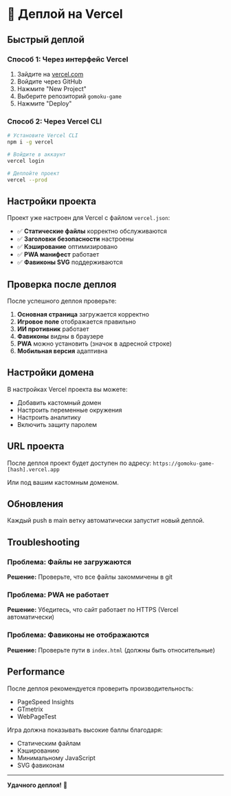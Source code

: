 # 🚀 Деплой на Vercel

## Быстрый деплой

### Способ 1: Через интерфейс Vercel

1. Зайдите на [vercel.com](https://vercel.com)
2. Войдите через GitHub
3. Нажмите "New Project"
4. Выберите репозиторий `gomoku-game`
5. Нажмите "Deploy"

### Способ 2: Через Vercel CLI

```bash
# Установите Vercel CLI
npm i -g vercel

# Войдите в аккаунт
vercel login

# Деплойте проект
vercel --prod
```

## Настройки проекта

Проект уже настроен для Vercel с файлом `vercel.json`:

- ✅ **Статические файлы** корректно обслуживаются
- ✅ **Заголовки безопасности** настроены
- ✅ **Кэширование** оптимизировано
- ✅ **PWA манифест** работает
- ✅ **Фавиконы SVG** поддерживаются

## Проверка после деплоя

После успешного деплоя проверьте:

1. **Основная страница** загружается корректно
2. **Игровое поле** отображается правильно
3. **ИИ противник** работает
4. **Фавиконы** видны в браузере
5. **PWA** можно установить (значок в адресной строке)
6. **Мобильная версия** адаптивна

## Настройки домена

В настройках Vercel проекта вы можете:
- Добавить кастомный домен
- Настроить переменные окружения
- Настроить аналитику
- Включить защиту паролем

## URL проекта

После деплоя проект будет доступен по адресу:
`https://gomoku-game-[hash].vercel.app`

Или под вашим кастомным доменом.

## Обновления

Каждый push в main ветку автоматически запустит новый деплой.

## Troubleshooting

### Проблема: Файлы не загружаются
**Решение:** Проверьте, что все файлы закоммичены в git

### Проблема: PWA не работает  
**Решение:** Убедитесь, что сайт работает по HTTPS (Vercel автоматически)

### Проблема: Фавиконы не отображаются
**Решение:** Проверьте пути в `index.html` (должны быть относительные)

## Performance

После деплоя рекомендуется проверить производительность:
- PageSpeed Insights
- GTmetrix  
- WebPageTest

Игра должна показывать высокие баллы благодаря:
- Статическим файлам
- Кэшированию
- Минимальному JavaScript
- SVG фавиконам

---

**Удачного деплоя!** 🎯
